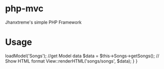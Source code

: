 php-mvc
=======

Jhanxtreme's simple PHP Framework

Usage
=====

<?php 

class Song extends BaseControllers{
	public function index(){

		//loading a Model
		$this->loadModel('Songs');

		//get Model data
		$data = $this->Songs->getSongs();

		// Show HTML format
		View::renderHTML('songs/songs', $data);
	}
}


